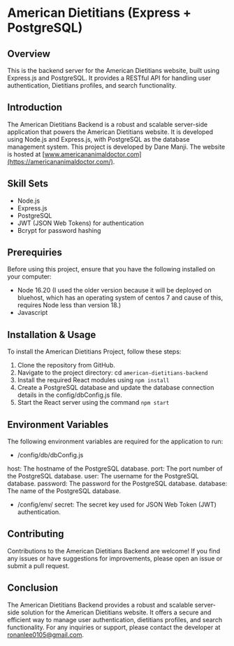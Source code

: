 # American Dietitians (Express + PostgreSQL)

## Overview

This is the backend server for the American Dietitians website, built using Express.js and PostgreSQL. It provides a RESTful API for handling user authentication, Dietitians profiles, and search functionality.

## Introduction

The American Dietitians Backend is a robust and scalable server-side application that powers the American Dietitians website. It is developed using Node.js and Express.js, with PostgreSQL as the database management system. This project is developed by Dane Manji.
The website is hosted at [www.americananimaldoctor.com](https://americananimaldoctor.com/).

## Skill Sets

- Node.js
- Express.js
- PostgreSQL
- JWT (JSON Web Tokens) for authentication
- Bcrypt for password hashing

## Prerequiries

Before using this project, ensure that you have the following installed on your computer: 
- Node 16.20 (I used the older version because it will be deployed on bluehost, which has an operating system of centos 7 and cause of this, 
  requires Node  less than version 18.)
- Javascript

## Installation & Usage

To install the American Dietitians Project, follow these steps:

1. Clone the repository from GitHub.
2. Navigate to the project directory: cd `american-dietitians-backend`
3. Install the required React modules using `npm install`
4. Create a PostgreSQL database and update the database connection details in the config/dbConfig.js file.
5. Start the React server using the command `npm start`

## Environment Variables
The following environment variables are required for the application to run:

- /config/db/dbConfig.js

host: The hostname of the PostgreSQL database.
port: The port number of the PostgreSQL database.
user: The username for the PostgreSQL database.
password: The password for the PostgreSQL database.
database: The name of the PostgreSQL database.

- /config/env/
secret: The secret key used for JSON Web Token (JWT) authentication.

## Contributing
Contributions to the American Dietitians Backend are welcome! If you find any issues or have suggestions for improvements, please open an issue or submit a pull request.

## Conclusion

The American Dietitians Backend provides a robust and scalable server-side solution for the American Dietitians website. It offers a secure and efficient way to manage user authentication, dietitians profiles, and search functionality. For any inquiries or support, please contact the developer at ronanlee0105@gmail.com.
